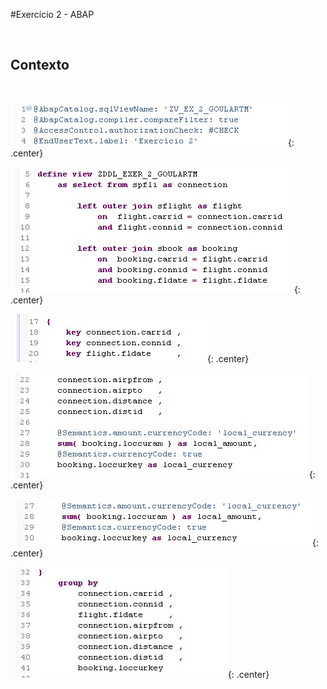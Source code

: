 #Exercício 2 - ABAP

&nbsp;
## Contexto
&nbsp;


&nbsp;
![EXER2_03](../img/Exer_2/EXER2_03.jpg){: .center}
&nbsp;

&nbsp;
![EXER2_04](../img/Exer_2/EXER2_04.jpg){: .center}
&nbsp;

&nbsp;
![EXER2_05](../img/Exer_2/EXER2_05.jpg){: .center}
&nbsp;

&nbsp;
![EXER2_06](../img/Exer_2/EXER2_06.jpg){: .center}
&nbsp;

&nbsp;
![EXER2_07](../img/Exer_2/EXER2_07.jpg){: .center}
&nbsp;

&nbsp;
![EXER2_08](../img/Exer_2/EXER2_08.jpg){: .center}
&nbsp;

```

```